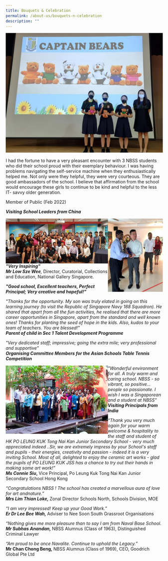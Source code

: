 ```yaml
---
title: Bouquets & Celebration
permalink: /about-us/bouquets-n-celebration
description: ""
---
```

<img src="/images/bnc1.jpeg">
<p>I had the fortune to have a very pleasant encounter with 3 NBSS students who did their school proud with their exemplary behaviour. I was having problems navigating the self-service machine when they enthusiastically helped me. Not only were they helpful, they were very courteous. They are good ambassadors of the school. I believe that affirmation from the school would encourage these girls to continue to be kind and helpful to the less IT- savvy older generation.</p>
<p>Member of Public (Feb 2022)</p>
<p><strong><em>Visiting School Leaders from China</em></strong></p>
<img style="width: 65%;" src="/images/bnc2.jpg" align = "left" />
<img style="width: 35%;" src="/images/bnc3.jpg" align = "right" />
<p><strong><em>"Very Inspiring" <br /></em></strong><em><strong>Mr Low Sze Wee</strong>,&nbsp;</em>Director, Curatorial, Collections and Education, National Gallery Singapore.</p>
<p><strong><em>"Good school, Excellent teachers, Perfect Principal; Very creative and hopeful!"&nbsp;</em></strong></p>
<p><em>"Thanks for the opportunity. My son was truly elated in going on this learning journey (to visit the Republic of Singapore Navy 188 Squadron). He shared that apart from all the fun activities, he realised that there are more career opportunities in Singapore, apart from the standard and well known ones! Thanks for planting the seed of hope in the kids. Also, kudos to your team of teachers. You are blessed!"</em><strong><em><br /></em></strong><em><strong>Parent of child in Sec 1 Talent Development Programme</strong></em></p>
<p><em>"Very dedicated staff; impressive; going the extra mile; very professional and supportive"</em><strong><em><br /></em></strong><em><strong>Organising Committee Members for the Asian Schools Table Tennis Competition</strong></em></p>
<img style="width: 65%;" src="/images/bnc4.jpg" align = "left" />
<p><em>"Wonderful environment for all. A truly warm and caring school. NBSS - so vibrant, so positive... people so passionate. I wish I was a Singaporean and a student at NBSS"</em><strong><em> <br /></em></strong><strong><em>Visiting Principals from India</em></strong></p>
<p><em>&ldquo;Thank you very much again for your warm welcome &amp; hospitality to the staff and student of HK PO LEUNG KUK Tong Nai Kan Junior Secondary School - very much appreciated indeed ..Sir, we are extremely impress by your School's staff and pupils - their energies, creativity and passion - indeed it is a very inviting School. Most of all, delighted to enjoy the ceramic art works - glad the pupils of PO LEUNG KUK JSS has a chance to try out their hands in making some art work!&rdquo;</em><strong><em><br /></em></strong><strong><em>Ms Connie Siu</em></strong><strong>,&nbsp;</strong>Vice Principal, Po Leung Kuk Tong Nai Kan Junior Secondary School Hong Kong</p>
<p><em>&ldquo;Congratulations NBSS ! The school has created a marvellous aura of love for art and</em><em>nature.&rdquo;<br /></em><strong><em>Mrs Lim Thian Loke,&nbsp;</em></strong>Zonal Director Schools North, Schools Division, MOE&nbsp;</p>
<p><em>&ldquo;I am very impressed! Keep up your Good Work.&rdquo;</em><strong><em><br /></em></strong><strong><em>Er Dr Lee Bee Wah,&nbsp;</em></strong>Adviser to Nee Soon South Grassroot Organisations</p>
<p><em>&ldquo;Nothing gives me more pleasure than to say I am from Naval Base School.</em><strong><em><br /></em></strong><strong><em>Mr Subhas Anandan,&nbsp;</em></strong>NBSS Alumnus (Class of 1963), Distinguished Criminal Lawyer</p>
<p><em>&ldquo;Am proud to be once Navalite. Continue to uphold the Legacy.&rdquo;</em><strong><em><br /></em></strong><strong>Mr Chan Chong Beng,&nbsp;</strong>NBSS Alumnus (Class of 1969),&nbsp;CEO, Goodrich Global Pte Ltd</p>
